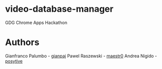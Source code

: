 video-database-manager
======================

GDG Chrome Apps Hackathon


Authors
===
Gianfranco Palumbo -  [gianpaj](http://github.com/gianpaj)
Pawel Raszewski - [maestr0](https://github.com/maestr0)
Andrea Nigido - [posytive](https://github.com/posytive)
